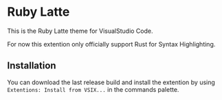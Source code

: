 # Ruby Latte
This is the Ruby Latte theme for VisualStudio Code.

For now this extention only officially support Rust for Syntax Highlighting.

## Installation
You can download the last release build and install the extention by using `Extentions: Install from VSIX...` in the commands palette.
